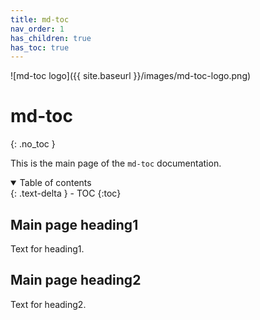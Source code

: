 ```yaml
---
title: md-toc
nav_order: 1
has_children: true
has_toc: true
---
```


![md-toc logo]({{ site.baseurl }}/images/md-toc-logo.png)

# md-toc
{: .no_toc }

This is the main page of the `md-toc` documentation.

<details open markdown="block">
  <summary>
    Table of contents
  </summary>
  {: .text-delta }
- TOC
{:toc}
</details>

## Main page heading1

Text for heading1.

## Main page heading2

Text for heading2.
